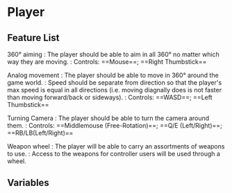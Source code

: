 # Player

## Feature List

360&deg; aiming
: The player should be able to aim in all 360&deg; no matter which way they are moving.
: Controls: ==Mouse==; ==Right Thumbstick==

Analog movement
: The player should be able to move in 360&deg; around the game world.
: Speed should be separate from direction so that the player's max speed is equal in all directions (i.e. moving diagnally does is not faster than moving forward/back or sideways).
: Controls: ==WASD==; ==Left Thumbstick==

Turning Camera
: The player should be able to turn the camera around them.
: Controls: ==Middlemouse (Free-Rotation)==; ==Q/E (Left/Right)==; ==RB/LB(Left/Right)==

Weapon wheel
: The player will be able to carry an assortments of weapons to use.
: Access to the weapons for controller users will be used through a wheel.

## Variables
